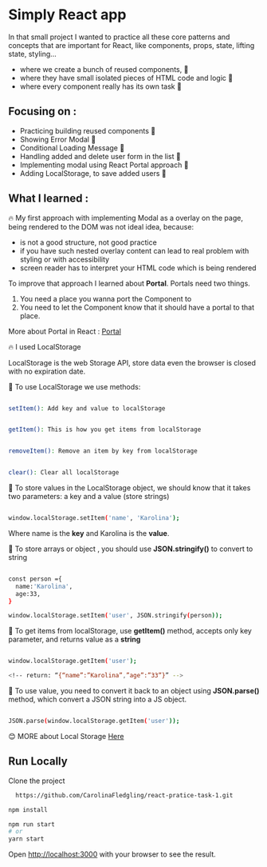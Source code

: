 # Simply React app

In that small project I wanted to practice all these core patterns and concepts that are important for React,
like components, props, state, lifting state, styling…

- where we create a bunch of reused components, 🚀
- where they have small isolated pieces of HTML code and logic 🚀
- where every component really has its own task 🚀

## Focusing on :

- Practicing building reused components 🚀
- Showing Error Modal 🚀
- Conditional Loading Message 🚀
- Handling added and delete user form in the list 🚀
- Implementing modal using React Portal approach 🚀
- Adding LocalStorage, to save added users 🚀

## What I learned :

🔥 My first approach with implementing Modal as a overlay on the page,
being rendered to the DOM was not ideal idea, because:

- is not a good structure, not good practice
- if you have such nested overlay content can lead to real problem with styling or with accessibility
- screen reader has to interpret your HTML code which is being rendered

To improve that approach I learned about **Portal**.
Portals need two things.

1. You need a place you wanna port the Component to
2. You need to let the Component know that it should have a portal to that place.

More about Portal in React : [Portal](https://reactjs.org/docs/portals.html#gatsby-focus-wrapper)

🔥 I used LocalStorage

LocalStorage is the web Storage API, store data even the browser is closed with no expiration date.

🚩 To use LocalStorage we use methods:

```bash

setItem(): Add key and value to localStorage

```

```bash

getItem(): This is how you get items from localStorage

```

```bash

removeItem(): Remove an item by key from localStorage

```

```bash

clear(): Clear all localStorage

```

🚩 To store values in the LocalStorage object, we should know that it takes two parameters: a key and a value (store strings)

```bash

window.localStorage.setItem('name', 'Karolina');

```

Where name is the **key** and Karolina is the **value**.

🚩 To store arrays or object , you should use **JSON.stringify()** to convert to string

```bash

const person ={
  name:'Karolina',
  age:33,
}

window.localStorage.setItem('user', JSON.stringify(person));

```

🚩 To get items from localStorage, use **getItem()** method, accepts only key parameter, and returns value as a **string**

```bash

window.localStorage.getItem('user');

<!-- return: “{“name”:”Karolina”,”age”:”33”}” -->


```

🚩 To use value, you need to convert it back to an object using **JSON.parse()** method, which convert a JSON string into a JS object.

```bash

JSON.parse(window.localStorage.getItem('user'));

```
😊 MORE about Local Storage [Here](https://developer.mozilla.org/en-US/docs/Web/API/Window/localStorage)

## Run Locally

Clone the project

```bash
  https://github.com/CarolinaFledgling/react-pratice-task-1.git
```

```bash
npm install

npm run start
# or
yarn start

```

Open [http://localhost:3000](http://localhost:3000) with your browser to see the result.
